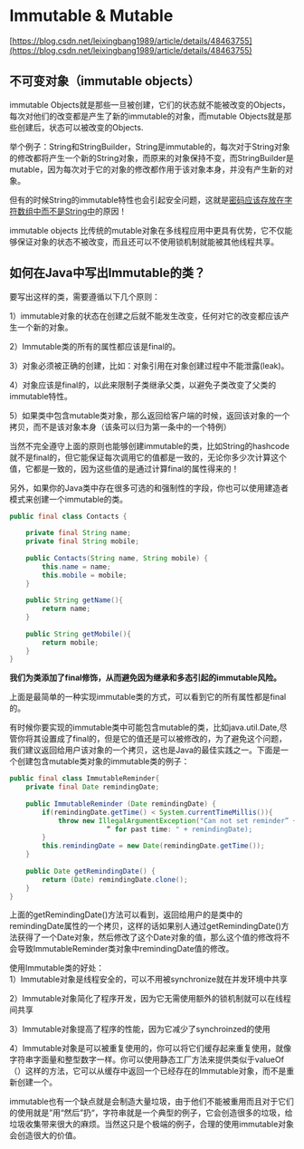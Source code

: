 # Immutable & Mutable

[https://blog.csdn.net/leixingbang1989/article/details/48463755](https://blog.csdn.net/leixingbang1989/article/details/48463755)

## 不可变对象（immutable objects）

immutable Objects就是那些一旦被创建，它们的状态就不能被改变的Objects，每次对他们的改变都是产生了新的immutable的对象，而mutable Objects就是那些创建后，状态可以被改变的Objects.

举个例子：String和StringBuilder，String是immutable的，每次对于String对象的修改都将产生一个新的String对象，而原来的对象保持不变，而StringBuilder是mutable，因为每次对于它的对象的修改都作用于该对象本身，并没有产生新的对象。

但有的时候String的immutable特性也会引起安全问题，这就是[密码应该存放在字符数组中而不是String中](http://my.oschina.net/jasonultimate/blog/166968)的原因！

immutable objects 比传统的mutable对象在多线程应用中更具有优势，它不仅能够保证对象的状态不被改变，而且还可以不使用锁机制就能被其他线程共享。

## 如何在Java中写出Immutable的类？

要写出这样的类，需要遵循以下几个原则：

1）immutable对象的状态在创建之后就不能发生改变，任何对它的改变都应该产生一个新的对象。

2）Immutable类的所有的属性都应该是final的。

3）对象必须被正确的创建，比如：对象引用在对象创建过程中不能泄露\(leak\)。

4）对象应该是final的，以此来限制子类继承父类，以避免子类改变了父类的immutable特性。

5）如果类中包含mutable类对象，那么返回给客户端的时候，返回该对象的一个拷贝，而不是该对象本身（该条可以归为第一条中的一个特例）

当然不完全遵守上面的原则也能够创建immutable的类，比如String的hashcode就不是final的，但它能保证每次调用它的值都是一致的，无论你多少次计算这个值，它都是一致的，因为这些值的是通过计算final的属性得来的！

另外，如果你的Java类中存在很多可选的和强制性的字段，你也可以使用建造者模式来创建一个immutable的类。

```java
public final class Contacts {
 
    private final String name;
    private final String mobile;
 
    public Contacts(String name, String mobile) {
        this.name = name;
        this.mobile = mobile;
    }
   
    public String getName(){
        return name;
    }
   
    public String getMobile(){
        return mobile;
    }
}

```

**我们为类添加了final修饰，从而避免因为继承和多态引起的immutable风险。**

上面是最简单的一种实现immutable类的方式，可以看到它的所有属性都是final的。

有时候你要实现的immutable类中可能包含mutable的类，比如java.util.Date,尽管你将其设置成了final的，但是它的值还是可以被修改的，为了避免这个问题，我们建议返回给用户该对象的一个拷贝，这也是Java的最佳实践之一。下面是一个创建包含mutable类对象的immutable类的例子：

```java
public final class ImmutableReminder{
    private final Date remindingDate;
   
    public ImmutableReminder (Date remindingDate) {
        if(remindingDate.getTime() < System.currentTimeMillis()){
            throw new IllegalArgumentException("Can not set reminder” +
                        “ for past time: " + remindingDate);
        }
        this.remindingDate = new Date(remindingDate.getTime());
    }
   
    public Date getRemindingDate() {
        return (Date) remindingDate.clone();
    }
}

```

上面的getRemindingDate\(\)方法可以看到，返回给用户的是类中的remindingDate属性的一个拷贝，这样的话如果别人通过getRemindingDate\(\)方法获得了一个Date对象，然后修改了这个Date对象的值，那么这个值的修改将不会导致ImmutableReminder类对象中remindingDate值的修改。

使用Immutable类的好处：  
1）Immutable对象是线程安全的，可以不用被synchronize就在并发环境中共享

2）Immutable对象简化了程序开发，因为它无需使用额外的锁机制就可以在线程间共享

3）Immutable对象提高了程序的性能，因为它减少了synchroinzed的使用

4）Immutable对象是可以被重复使用的，你可以将它们缓存起来重复使用，就像字符串字面量和整型数字一样。你可以使用静态工厂方法来提供类似于valueOf（）这样的方法，它可以从缓存中返回一个已经存在的Immutable对象，而不是重新创建一个。

immutable也有一个缺点就是会制造大量垃圾，由于他们不能被重用而且对于它们的使用就是”用“然后”扔“，字符串就是一个典型的例子，它会创造很多的垃圾，给垃圾收集带来很大的麻烦。当然这只是个极端的例子，合理的使用immutable对象会创造很大的价值。

